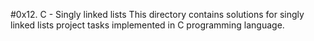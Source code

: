 #0x12. C - Singly linked lists
This directory contains solutions for singly linked lists project tasks implemented in C programming language.
